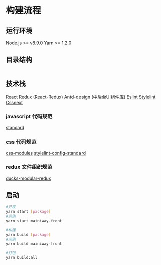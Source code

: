 # 构建流程

## 运行环境
Node.js >=  v8.9.0
Yarn >= 1.2.0

## 目录结构
```

```
## 技术栈
React
Redux (React-Redux)
Antd-design (中后台UI组件库)
[Eslint](http://eslint.cn/)
[Stylelint](https://stylelint.io/)
[Cssnext](http://cssnext.io/)

### javascript 代码规范
[standard](https://github.com/standard/standard/blob/master/docs/RULES-zhcn.md#javascript-standard-style)

### css 代码规范
[css-modules](https://github.com/css-modules/css-modules)
[stylelint-config-standard](https://github.com/stylelint/stylelint-config-standard)

### redux 文件组织规范
[ducks-modular-redux](https://github.com/erikras/ducks-modular-redux)

## 启动
```sh
#开发
yarn start [package]
#示例
yarn start mainiway-front

#构建
yarn build [package]
#示例
yarn build mainiway-front

#打包
yarn build:all

```
